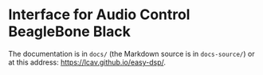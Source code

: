 # Interface for Audio Control BeagleBone Black

The documentation is in `docs/` (the Markdown source is in `docs-source/`) or at this address: https://lcav.github.io/easy-dsp/.
